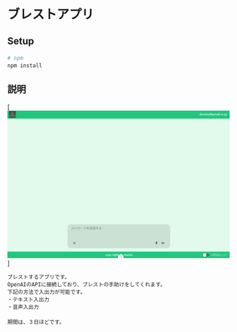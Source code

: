 # ブレストアプリ

## Setup
```bash
# npm
npm install
```

## 説明
[![イメージ画像](/public/ブレストアプリ.png)]

```bash
ブレストするアプリです。
OpenAIのAPIに接続しており、ブレストの手助けをしてくれます。
下記の方法で入出力が可能です。
・テキスト入出力
・音声入出力

期間は、３日ほどです。
```
